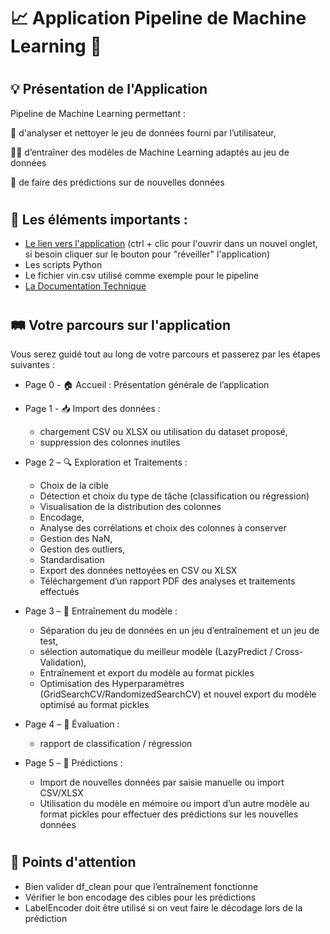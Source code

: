 #
#  📈 Application Pipeline de Machine Learning 🤖

#
## 💡 Présentation de l'Application
Pipeline de Machine Learning permettant :

🧹 d'analyser et nettoyer le jeu de données fourni par l’utilisateur,

🏋️‍♂️ d’entraîner des modèles de Machine Learning adaptés au jeu de données

🔮 de faire des prédictions sur de nouvelles données

# 
## 📌 Les éléments importants :
- [Le lien vers l'application](https://pipeline-machine-learning.streamlit.app) (ctrl + clic pour l'ouvrir dans un nouvel onglet, si besoin cliquer sur le bouton pour "réveiller" l'application)
- Les scripts Python
- Le fichier vin.csv utilisé comme exemple pour le pipeline
- [La Documentation Technique](https://github.com/Datalex0/Projet_IA_Vin/blob/6195a9bd69ad0ae27a58218909459656c6c9e104/Documentation%20Technique.pdf)

#
## 🛤️ Votre parcours sur l'application
Vous serez guidé tout au long de votre parcours et passerez par les étapes suivantes :
* Page 0 - 🏠 Accueil : Présentation générale de l’application
  
* Page 1 - 📥 Import des données : 
  -	chargement CSV ou XLSX ou utilisation du dataset proposé, 
  -	suppression des colonnes inutiles
* Page 2 – 🔍 Exploration et Traitements :
  -	Choix de la cible
  -	Détection et choix du type de tâche (classification ou régression)
  -	Visualisation de la distribution des colonnes
  -	Encodage, 
  -	Analyse des corrélations et choix des colonnes à conserver
  -	Gestion des NaN,
  -	Gestion des outliers,
  -	Standardisation
  -	Export des données nettoyées en CSV ou XLSX
  -	Téléchargement d’un rapport PDF des analyses et traitements effectués
* Page 3 – 🦾 Entraînement du modèle : 
  -	Séparation du jeu de données en un jeu d’entraînement et un jeu de test,
  -	sélection automatique du meilleur modèle (LazyPredict / Cross-Validation),
  -	Entraînement et export du modèle au format pickles
  -	Optimisation des Hyperparamètres (GridSearchCV/RandomizedSearchCV) et nouvel export du modèle optimisé au format pickles
* Page 4 – 📝 Évaluation : 
  -	rapport de classification / régression
* Page 5 – 🔮 Prédictions : 
  -	Import de nouvelles données par saisie manuelle ou import CSV/XLSX
  -	Utilisation du modèle en mémoire ou import d’un autre modèle au format pickles pour effectuer des prédictions sur les nouvelles données

#
## 🚨 Points d'attention
*	Bien valider df_clean pour que l’entraînement fonctionne
*	Vérifier le bon encodage des cibles pour les prédictions
*	LabelEncoder doit être utilisé si on veut faire le décodage lors de la prédiction


